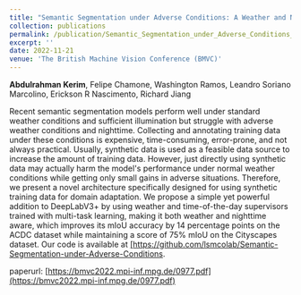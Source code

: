```yaml
---
title: "Semantic Segmentation under Adverse Conditions: A Weather and Nighttime aware Synthetic Data-based Approach"
collection: publications
permalink: /publication/Semantic_Segmentation_under_Adverse_Conditions_A_Weather_and_Nighttime-aware_Synthetic_Data-based_Approach_BMVC_2022
excerpt: ''
date: 2022-11-21
venue: 'The British Machine Vision Conference (BMVC)'
---
```

**Abdulrahman Kerim**, Felipe Chamone, Washington Ramos, Leandro Soriano Marcolino, Erickson R Nascimento, Richard Jiang

<p align= "justify">

Recent semantic segmentation models perform well under standard weather conditions and sufficient illumination but struggle
with adverse weather conditions and nighttime. Collecting and annotating training data under these conditions is expensive,
time-consuming, error-prone, and not always practical. Usually, synthetic data is used as a feasible data source to increase
the amount of training data. However, just directly using synthetic data may actually harm the model's performance under normal
weather conditions while getting only small gains in adverse situations. Therefore, we present a novel architecture specifically
designed for using synthetic training data for domain adaptation. We propose a simple yet powerful addition to DeepLabV3+ by using
weather and time-of-the-day supervisors trained with multi-task learning, making it both weather and nighttime aware, which improves
its mIoU accuracy by 14 percentage points on the ACDC dataset while maintaining a score of 75% mIoU on the Cityscapes dataset.
Our code is available at <a href="https://github.com/lsmcolab/Semantic-Segmentation-under-Adverse-Conditions">[https://github.com/lsmcolab/Semantic-Segmentation-under-Adverse-Conditions</a>.
</p>

paperurl: [https://bmvc2022.mpi-inf.mpg.de/0977.pdf](https://bmvc2022.mpi-inf.mpg.de/0977.pdf)

